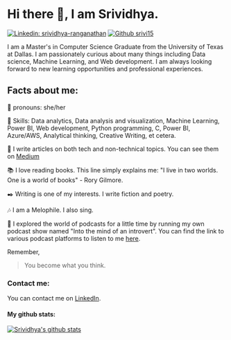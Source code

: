 # Hi there 👋, I am Srividhya.
[![Linkedin: srividhya-ranganathan](https://img.shields.io/badge/-srividhya-blue?style=flat-square&logo=linkedin&logoColor=white&link=https://www.linkedin.com/in/srividhya-ranganathan/)](https://www.linkedin.com/in/srividhya-ranganathan/)
[![Github srivi15](https://img.shields.io/github/followers/srivi15?label=follow&style=social)](https://github.com/srivi15)

I am a Master's in Computer Science Graduate from the University of Texas at Dallas. I am passionately curious about many things including Data science, Machine Learning, and Web development. I am always looking forward to new learning opportunities and professional experiences.

## Facts about me:
:information_desk_person: pronouns: she/her

:key: Skills: Data analytics, Data analysis and visualization, Machine Learning, Power BI, Web development, Python programming, C, Power BI, Azure/AWS, Analytical thinking, Creative Writing, et cetera.

:pencil: I write articles on both tech and non-technical topics. You can see them on [Medium](https://srivishiv15.medium.com/) 

:books: I love reading books. This line simply explains me: "I live in two worlds. One is a world of books" - Rory Gilmore.

:black_nib: Writing is one of my interests. I write fiction and poetry.

:notes: I am a Melophile. I also sing.

:microphone: I explored the world of podcasts for a little time by running my own podcast show named "Into the mind of an introvert". You can find the link to various podcast platforms to listen to me [here](https://anchor.fm/sincerelysrivi).

Remember,

> You become what you think.


### Contact me:

You can contact me on [LinkedIn](https://www.linkedin.com/in/srividhya-ranganathan/).


#### My github stats:
[![Srividhya's github stats](https://github-readme-stats.vercel.app/api?username=srivi15&show_icons=true&theme=tokyonight)](https://github.com/srivi15)
<!-- [![Top Langs](https://github-readme-stats.vercel.app/api/top-langs/?username=srivi15&layout=compact)](https://github.com/anuraghazra/github-readme-stats) -->

<!--
**srivi15/srivi15** is a ✨ _special_ ✨ repository because its `README.md` (this file) appears on your GitHub profile.

Here are some ideas to get you started:

- 🔭 I’m currently working on ...
- 🌱 I’m currently learning ...
- 👯 I’m looking to collaborate on ...
- 🤔 I’m looking for help with ...
- 💬 Ask me about ...
- 📫 How to reach me: ...
- 😄 Pronouns: ...
- ⚡ Fun fact: ...
-->
